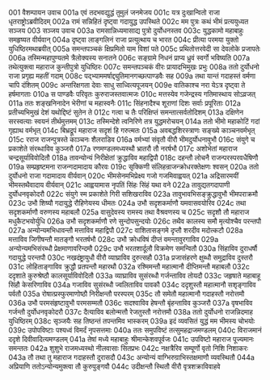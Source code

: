 001	वैशम्पायन उवाच
001a	एवं तदभवद्युद्धं तुमुलं जनमेजय
001c	यत्र दुःखान्वितो राजा धृतराष्ट्रोऽब्रवीदिदम्
002a	रामं सन्निहितं दृष्ट्वा गदायुद्ध उपस्थिते
002c	मम पुत्रः कथं भीमं प्रत्ययुध्यत सञ्जय
003	सञ्जय उवाच
003a	रामसान्निध्यमासाद्य पुत्रो दुर्योधनस्तव
003c	युद्धकामो महाबाहुः समहृष्यत वीर्यवान्
004a	दृष्ट्वा लाङ्गलिनं राजा प्रत्युत्थाय च भारत
004c	प्रीत्या परमया युक्तो युधिष्ठिरमथाब्रवीत्
005a	समन्तपञ्चकं क्षिप्रमितो याम विशां पते
005c	प्रथितोत्तरवेदी सा देवलोके प्रजापतेः
006a	तस्मिन्महापुण्यतमे त्रैलोक्यस्य सनातने
006c	सङ्ग्रामे निधनं प्राप्य ध्रुवं स्वर्गो भविष्यति
007a	तथेत्युक्त्वा महाराज कुन्तीपुत्रो युधिष्ठिरः
007c	समन्तपञ्चकं वीरः प्रायादभिमुखः प्रभुः
008a	ततो दुर्योधनो राजा प्रगृह्य महतीं गदाम्
008c	पद्भ्याममर्षाद्द्युतिमानगच्छत्पाण्डवैः सह
009a	तथा यान्तं गदाहस्तं वर्मणा चापि दंशितम्
009c	अन्तरिक्षगता देवाः साधु साध्वित्यपूजयन्
009e	वातिकाश्च नरा येऽत्र दृष्ट्वा ते हर्षमागताः
010a	स पाण्डवैः परिवृतः कुरुराजस्तवात्मजः
010c	मत्तस्येव गजेन्द्रस्य गतिमास्थाय सोऽव्रजत्
011a	ततः शङ्खनिनादेन भेरीणां च महास्वनैः
011c	सिंहनादैश्च शूराणां दिशः सर्वाः प्रपूरिताः
012a	प्रतीच्यभिमुखं देशं यथोद्दिष्टं सुतेन ते
012c	गत्वा च तैः परिक्षिप्तं समन्तात्सर्वतोदिशम्
013a	दक्षिणेन सरस्वत्याः स्वयनं तीर्थमुत्तमम्
013c	तस्मिन्देशे त्वनिरिणे तत्र युद्धमरोचयन्
014a	ततो भीमो महाकोटिं गदां गृह्याथ वर्मभृत्
014c	बिभ्रद्रूपं महाराज सदृशं हि गरुत्मतः
015a	अवबद्धशिरस्त्राणः सङ्ख्ये काञ्चनवर्मभृत्
015c	रराज राजन्पुत्रस्ते काञ्चनः शैलराडिव
016a	वर्मभ्यां संवृतौ वीरौ भीमदुर्योधनावुभौ
016c	संयुगे च प्रकाशेते संरब्धाविव कुञ्जरौ
017a	रणमण्डलमध्यस्थौ भ्रातरौ तौ नरर्षभौ
017c	अशोभेतां महाराज चन्द्रसूर्याविवोदितौ
018a	तावन्योन्यं निरीक्षेतां क्रुद्धाविव महाद्विपौ
018c	दहन्तौ लोचनै राजन्परस्परवधैषिणौ
019a	सम्प्रहृष्टमना राजन्गदामादाय कौरवः
019c	सृक्किणी संलिहन्राजन्क्रोधरक्तेक्षणः श्वसन्
020a	ततो दुर्योधनो राजा गदामादाय वीर्यवान्
020c	भीमसेनमभिप्रेक्ष्य गजो गजमिवाह्वयत्
021a	अद्रिसारमयीं भीमस्तथैवादाय वीर्यवान्
021c	आह्वयामास नृपतिं सिंहः सिंहं यथा वने
022a	तावुद्यतगदापाणी दुर्योधनवृकोदरौ
022c	संयुगे स्म प्रकाशेते गिरी सशिखराविव
023a	तावुभावभिसङ्क्रुद्धावुभौ भीमपराक्रमौ
023c	उभौ शिष्यौ गदायुद्धे रौहिणेयस्य धीमतः
024a	उभौ सदृशकर्माणौ यमवासवयोरिव
024c	तथा सदृशकर्माणौ वरुणस्य महाबलौ
025a	वासुदेवस्य रामस्य तथा वैश्रवणस्य च
025c	सदृशौ तौ महाराज मधुकैटभयोर्युधि
026a	उभौ सदृशकर्माणौ रणे सुन्दोपसुन्दयोः
026c	तथैव कालस्य समौ मृत्योश्चैव परन्तपौ
027a	अन्योन्यमभिधावन्तौ मत्ताविव महाद्विपौ
027c	वाशितासङ्गमे दृप्तौ शरदीव मदोत्कटौ
028a	मत्ताविव जिगीषन्तौ मातङ्गौ भरतर्षभौ
028c	उभौ क्रोधविषं दीप्तं वमन्तावुरगाविव
029a	अन्योन्यमभिसंरब्धौ प्रेक्षमाणावरिन्दमौ
029c	उभौ भरतशार्दूलौ विक्रमेण समन्वितौ
030a	सिंहाविव दुराधर्षौ गदायुद्धे परन्तपौ
030c	नखदंष्ट्रायुधौ वीरौ व्याघ्राविव दुरुत्सहौ
031a	प्रजासंहरणे क्षुब्धौ समुद्राविव दुस्तरौ
031c	लोहिताङ्गाविव क्रुद्धौ प्रतपन्तौ महारथौ
032a	रश्मिमन्तौ महात्मानौ दीप्तिमन्तौ महाबलौ
032c	ददृशाते कुरुश्रेष्ठौ कालसूर्याविवोदितौ
033a	व्याघ्राविव सुसंरब्धौ गर्जन्ताविव तोयदौ
033c	जहृषाते महाबाहू सिंहौ केसरिणाविव
034a	गजाविव सुसंरब्धौ ज्वलिताविव पावकौ
034c	ददृशुस्तौ महात्मानौ सशृङ्गाविव पर्वतौ
035a	रोषात्प्रस्फुरमाणोष्ठौ निरीक्षन्तौ परस्परम्
035c	तौ समेतौ महात्मानौ गदाहस्तौ नरोत्तमौ
036a	उभौ परमसंहृष्टावुभौ परमसम्मतौ
036c	सदश्वाविव हेषन्तौ बृंहन्ताविव कुञ्जरौ
037a	वृषभाविव गर्जन्तौ दुर्योधनवृकोदरौ
037c	दैत्याविव बलोन्मत्तौ रेजतुस्तौ नरोत्तमौ
038a	ततो दुर्योधनो राजन्निदमाह युधिष्ठिरम्
038c	सृञ्जयैः सह तिष्ठन्तं तपन्तमिव भास्करम्
039a	इदं व्यवसितं युद्धं मम भीमस्य चोभयोः
039c	उपोपविष्टाः पश्यध्वं विमर्दं नृपसत्तमाः
040a	ततः समुपविष्टं तत्सुमहद्राजमण्डलम्
040c	विराजमानं ददृशे दिवीवादित्यमण्डलम्
041a	तेषां मध्ये महाबाहुः श्रीमान्केशवपूर्वजः
041c	उपविष्टो महाराज पूज्यमानः समन्ततः
042a	शुशुभे राजमध्यस्थो नीलवासाः सितप्रभः
042c	नक्षत्रैरिव सम्पूर्णो वृतो निशि निशाकरः
043a	तौ तथा तु महाराज गदाहस्तौ दुरासदौ
043c	अन्योन्यं वाग्भिरुग्राभिस्तक्षमाणौ व्यवस्थितौ
044a	अप्रियाणि ततोऽन्योन्यमुक्त्वा तौ कुरुपुङ्गवौ
044c	उदीक्षन्तौ स्थितौ वीरौ वृत्रशक्राविवाहवे
